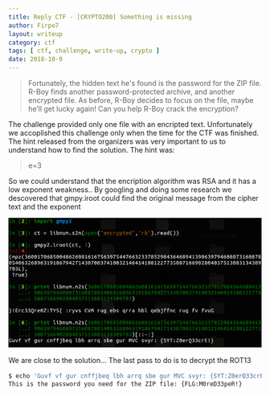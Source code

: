 ```yaml
---
title: Reply CTF - [CRYPTO200] Something is missing
author: Firpo7
layout: writeup
category: ctf
tags: [ ctf, challenge, write-up, crypto ]
date: 2018-10-9
---
```

>Fortunately, the hidden text he's found is the password for the ZIP file. R-Boy finds another password-protected archive, and another encrypted file.
>As before, R-Boy decides to focus on the file, maybe he’ll get lucky again! 
>Can you help R-Boy crack the encryption?

The challenge provided only one file with an encripted text.
Unfortunately we accoplished this challenge only when the time for the CTF was finished.
The hint released from the organizers was very important to us to understand how to find the solution.
The hint was:
>e=3

So we could understand that the encription algorithm was RSA and it has a low exponent weakness..
By googling and doing some research we descovered that gmpy.iroot could find the original message from the cipher text and the exponent

![Image of iroot_screen](images/iroot_screen.png)

We are close to the solution...
The last pass to do is to decrypt the ROT13
 ```sh
 $ echo 'Guvf vf gur cnffjbeq lbh arrq sbe gur MVC svyr: {SYT:Z0erQ33crE!}' | tr 'A-Za-z' 'N-ZA-Mn-za-m'
 This is the password you need for the ZIP file: {FLG:M0reD33peR!}
 ```
